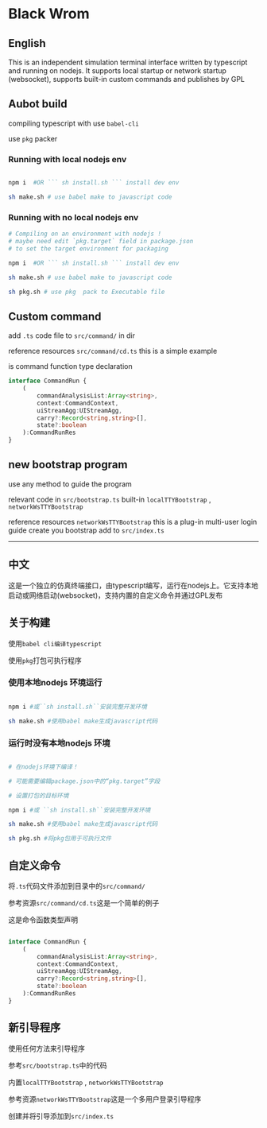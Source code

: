# Black Wrom


## English


This is an independent simulation terminal interface written by typescript and running on nodejs. It supports local startup or network startup (websocket), supports built-in custom commands and publishes by GPL

## Aubot build

compiling typescript with use `babel-cli`

use `pkg` packer

### Running with local nodejs env

```sh

npm i  #OR ``` sh install.sh ``` install dev env

sh make.sh # use babel make to javascript code

```

### Running with no local nodejs env

```sh
# Compiling on an environment with nodejs !
# maybe need edit `pkg.target` field in package.json
# to set the target environment for packaging

npm i  #OR ``` sh install.sh ``` install dev env

sh make.sh # use babel make to javascript code

sh pkg.sh # use pkg  pack to Executable file

```

## Custom command

add `.ts` code file to `src/command/`  in dir 

reference resources `src/command/cd.ts` this is a simple example

is command function type declaration

```typescript
interface CommandRun {
    (
        commandAnalysisList:Array<string>,
        context:CommandContext,
        uiStreamAgg:UIStreamAgg,
        carry?:Record<string,string>[],
        state?:boolean
    ):CommandRunRes
}
```

## new bootstrap program
use any method to guide the program

relevant code in `src/bootstrap.ts`
built-in `localTTYBootstrap` , `networkWsTTYBootstrap`

reference resources `networkWsTTYBootstrap` this is a plug-in multi-user login guide
create you bootstrap add to `src/index.ts`



---




## 中文

这是一个独立的仿真终端接口，由typescript编写，运行在nodejs上。它支持本地启动或网络启动(websocket)，支持内置的自定义命令并通过GPL发布

## 关于构建

使用`babel cli编译typescript`

使用`pkg`打包可执行程序

### 使用本地nodejs 环境运行

```bash

npm i #或``sh install.sh``安装完整开发环境

sh make.sh #使用babel make生成javascript代码

```

### 运行时没有本地nodejs 环境

```bash

# 在nodejs环境下编译！

# 可能需要编辑package.json中的“pkg.target”字段

# 设置打包的目标环境

npm i #或 ``sh install.sh``安装完整开发环境

sh make.sh #使用babel make生成javascript代码

sh pkg.sh #将pkg包用于可执行文件

```

## 自定义命令

将`.ts`代码文件添加到目录中的`src/command/`

参考资源`src/command/cd.ts`这是一个简单的例子

这是命令函数类型声明

```typescript

interface CommandRun {
    (
        commandAnalysisList:Array<string>,
        context:CommandContext,
        uiStreamAgg:UIStreamAgg,
        carry?:Record<string,string>[],
        state?:boolean
    ):CommandRunRes
}

```

## 新引导程序

使用任何方法来引导程序

参考`src/bootstrap.ts`中的代码

内置`localTTYBootstrap` , `networkWsTTYBootstrap`

参考资源`networkWsTTYBootstrap`这是一个多用户登录引导程序

创建并将引导添加到`src/index.ts`